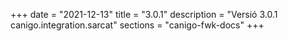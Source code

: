 +++
date        = "2021-12-13"
title       = "3.0.1"
description = "Versió 3.0.1 canigo.integration.sarcat"
sections    = "canigo-fwk-docs"
+++